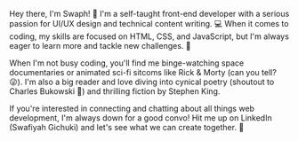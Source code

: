 Hey there, I'm Swaph! 👋 I'm a self-taught front-end developer with a serious passion for UI/UX design and technical content writing. 💻 When it comes to coding, my skills are focused on HTML, CSS, and JavaScript, but I'm always eager to learn more and tackle new challenges. 🚀

When I'm not busy coding, you'll find me binge-watching space documentaries or animated sci-fi sitcoms like Rick & Morty (can you tell? 😜). I'm also a big reader and love diving into cynical poetry (shoutout to Charles Bukowski 🙌) and thrilling fiction by Stephen King.

If you're interested in connecting and chatting about all things web development, I'm always down for a good convo! Hit me up on LinkedIn (Swafiyah Gichuki) and let's see what we can create together. 🤝
<!---
Swaph/Swaph is a ✨ special ✨ repository because its `README.md` (this file) appears on your GitHub profile.
You can click the Preview link to take a look at your changes.
--->
